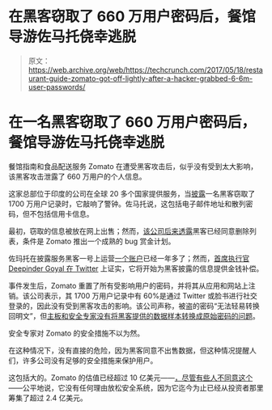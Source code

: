 # 在黑客窃取了 660 万用户密码后，餐馆导游佐马托侥幸逃脱

> 原文：<https://web.archive.org/web/https://techcrunch.com/2017/05/18/restaurant-guide-zomato-got-off-lightly-after-a-hacker-grabbed-6-6m-user-passwords/>

# 在一名黑客窃取了 660 万用户密码后，餐馆导游佐马托侥幸逃脱

餐馆指南和食品配送服务 Zomato 在遭受黑客攻击后，似乎没有受到太大影响，该黑客攻击泄露了 660 万用户的个人信息。

这家总部位于印度的公司在全球 20 多个国家提供服务，当[披露](https://web.archive.org/web/20221210052801/http://blog.zomato.com/post/160791675411/security-notice)一名黑客窃取了 1700 万用户记录时，它敲响了警钟。佐马托说，这包括电子邮件地址和散列密码，但不包括信用卡信息。

最初，窃取的信息被放在网上出售；然而，[该公司后来透露](https://web.archive.org/web/20221210052801/http://blog.zomato.com/post/160807042556/security-notice-update)黑客已经同意删除列表，条件是 Zomato 推出一个成熟的 bug 赏金计划。

佐玛托在披露服务黑客一号上运营[一个账户](https://web.archive.org/web/20221210052801/https://hackerone.com/zomato/)已经一年多了；然而，[首席执行官 Deepinder Goyal 在 Twitter](https://web.archive.org/web/20221210052801/https://twitter.com/deepigoyal/status/865257977053298693) 上证实，它将开始为黑客披露的信息提供金钱补偿。

事件发生后，Zomato 重置了所有受影响用户的密码，并将其从应用和网站上注销。该公司表示，其 1700 万用户记录中有 60%是通过 Twitter 或脸书进行社交登录的，因此没有受到黑客攻击的影响。该公司声称，被盗的密码“无法轻易转换回明文”，但[主板和安全专家没有将黑客提供的数据样本转换成原始密码的问题](https://web.archive.org/web/20221210052801/https://motherboard.vice.com/en_us/article/restaurant-app-zomato-says-your-stolen-password-is-fine-but-is-it)。

安全专家对 Zomato 的安全措施不以为然。

在这种情况下，没有直接的危险，因为黑客同意不出售数据，但这种情况提醒人们，许多公司没有足够的安全措施来保护用户。

这包括大的。Zomato 的估值已经超过 10 亿美元——[，尽管有些人不同意这个](https://web.archive.org/web/20221210052801/https://beta.techcrunch.com/2016/05/09/zomato-demicorn/)——公平地说，它没有任何理由放松安全系统，因为它迄今为止已经从投资者那里筹集了超过 2.4 亿美元。